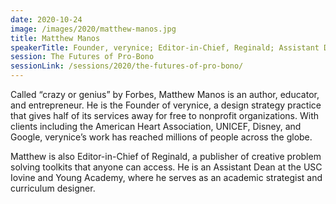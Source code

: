 ```yaml
---
date: 2020-10-24
image: /images/2020/matthew-manos.jpg
title: Matthew Manos
speakerTitle: Founder, verynice; Editor-in-Chief, Reginald; Assistant Dean, USC Iovine and Young Academy
session: The Futures of Pro-Bono
sessionLink: /sessions/2020/the-futures-of-pro-bono/
---
```


Called “crazy or genius” by Forbes, Matthew Manos is an author, educator, and entrepreneur. He is the Founder of verynice, a design strategy practice that gives half of its services away for free to nonprofit organizations. With clients including the American Heart Association, UNICEF, Disney, and Google, verynice’s work has reached millions of people across the globe. 

Matthew is also Editor-in-Chief of Reginald, a publisher of creative problem solving toolkits that anyone can access. He is an Assistant Dean at the USC Iovine and Young Academy, where he serves as an academic strategist and curriculum designer.